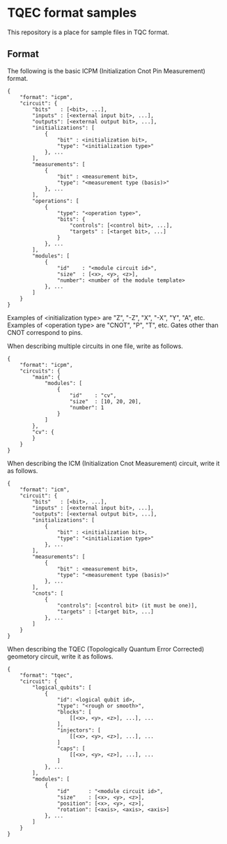 TQEC format samples
==============
This repository is a place for sample files in TQC format.

Format
---------------
The following is the basic ICPM (Initialization Cnot Pin Measurement) format.

```
{
    "format": "icpm",
    "circuit": {
        "bits"   : [<bit>, ...],
        "inputs" : [<external input bit>, ...],
        "outputs": [<external output bit>, ...],
        "initializations": [
            {
                "bit" : <initialization bit>,
                "type": "<initialization type>"
            }, ...
        ],
        "measurements": [
            {
                "bit" : <measurement bit>,
                "type": "<measurement type (basis)>"
            }, ...
        ],
        "operations": [
            {
                "type": "<operation type>",
                "bits": {
                    "controls": [<control bit>, ...],
                    "targets" : [<target bit>, ...]
                }
            }, ...
        ],
        "modules": [
            {
                "id"    : "<module circuit id>",
                "size"  : [<x>, <y>, <z>],
                "number": <number of the module template>
            }, ...
        ]
    }
}
```

Examples of \<initialization type\> are "Z", "-Z", "X", "-X", "Y", "A", etc.  
Examples of \<operation type\> are "CNOT", "P", "T", etc.
Gates other than CNOT correspond to pins.
  
When describing multiple circuits in one file, write as follows.

```
{
    "format": "icpm",
    "circuits": {
        "main": {
            "modules": [
                {
                    "id"    : "cv",
                    "size"  : [10, 20, 20],
                    "number": 1
                }
            ]
        },
        "cv": {
        }
    }
}
```

When describing the ICM (Initialization Cnot Measurement) circuit, write it as follows.

```
{
    "format": "icm",
    "circuit": {
        "bits"   : [<bit>, ...],
        "inputs" : [<external input bit>, ...],
        "outputs": [<external output bit>, ...],
        "initializations": [
            {
                "bit" : <initialization bit>,
                "type": "<initialization type>"
            }, ...
        ],
        "measurements": [
            {
                "bit" : <measurement bit>,
                "type": "<measurement type (basis)>"
            }, ...
        ],
        "cnots": [
            {
                "controls": [<control bit> (it must be one)],
                "targets" : [<target bit>, ...]
            }, ...
        ]
    }
}
```

When describing the TQEC (Topologically Quantum Error Corrected) geometory circuit, write it as follows.

```
{
    "format": "tqec",
    "circuit": {
        "logical_qubits": [
            {
                "id": <logical qubit id>,
                "type": "<rough or smooth>",
                "blocks": [
                    [[<x>, <y>, <z>], ...], ...
                ],
                "injectors": [
                    [[<x>, <y>, <z>], ...], ...
                ]
                "caps": [
                    [[<x>, <y>, <z>], ...], ...
                ]
            }, ...
        ],
        "modules": [
            {
                "id"      : "<module circuit id>",
                "size"    : [<x>, <y>, <z>],
                "position": [<x>, <y>, <z>],
                "rotation": [<axis>, <axis>, <axis>]
            }, ...
        ]
    }
}
```
